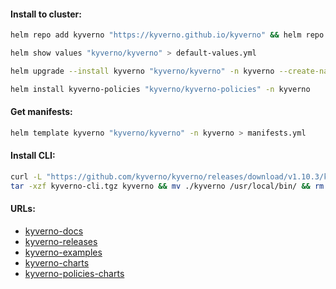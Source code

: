 #### Install to cluster:
```bash
helm repo add kyverno "https://kyverno.github.io/kyverno" && helm repo update
```
```bash
helm show values "kyverno/kyverno" > default-values.yml
```
```bash
helm upgrade --install kyverno "kyverno/kyverno" -n kyverno --create-namespace
```
```bash
helm install kyverno-policies "kyverno/kyverno-policies" -n kyverno
```

#### Get manifests:
```bash
helm template kyverno "kyverno/kyverno" -n kyverno > manifests.yml
```

#### Install CLI:
```bash
curl -L "https://github.com/kyverno/kyverno/releases/download/v1.10.3/kyverno-cli_v1.10.3_linux_x86_64.tar.gz" -o kyverno-cli.tgz && \
tar -xzf kyverno-cli.tgz kyverno && mv ./kyverno /usr/local/bin/ && rm -f kyverno-cli.tgz
```

#### URLs:
- [kyverno-docs](https://kyverno.io/docs/introduction/)
- [kyverno-releases](https://github.com/kyverno/kyverno/releases)
- [kyverno-examples](https://github.com/kyverno/policies)
- [kyverno-charts](https://github.com/kyverno/kyverno/tree/main/charts/kyverno)
- [kyverno-policies-charts](https://github.com/kyverno/kyverno/tree/main/charts/kyverno-policies)
